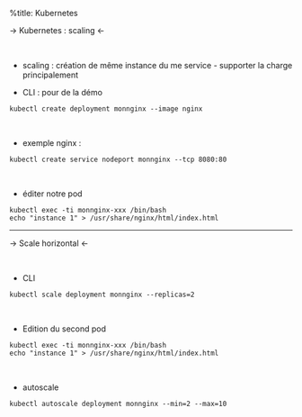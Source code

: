 %title: Kubernetes 


-> Kubernetes : scaling <-


<br>


* scaling : création de même instance du me service
		- supporter la charge principalement

* CLI : pour de la démo

```
kubectl create deployment monnginx --image nginx
```

<br>

* exemple nginx :

```
kubectl create service nodeport monnginx --tcp 8080:80
```

<br>

* éditer notre pod

```
kubectl exec -ti monnginx-xxx /bin/bash
echo "instance 1" > /usr/share/nginx/html/index.html
```

-----------------------------------------------------------------

-> Scale horizontal <-


<br>

* CLI

```
kubectl scale deployment monnginx --replicas=2
```

<br>

* Edition du second pod

```
kubectl exec -ti monnginx-xxx /bin/bash
echo "instance 1" > /usr/share/nginx/html/index.html
```

<br>

* autoscale

```
kubectl autoscale deployment monnginx --min=2 --max=10
```

